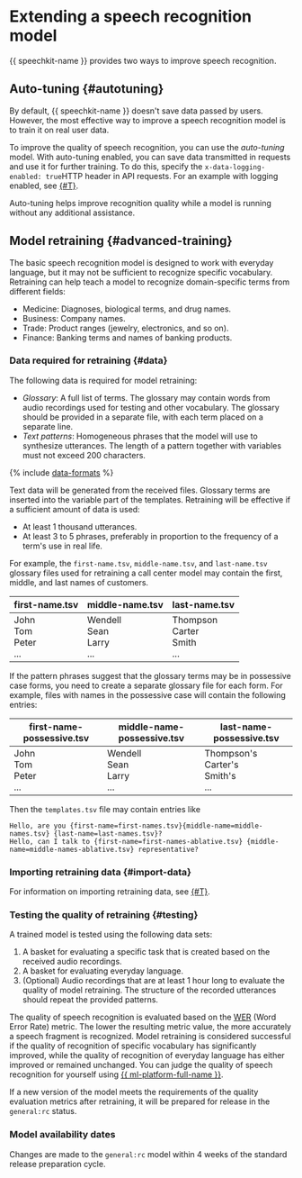 # Extending a speech recognition model

{{ speechkit-name }} provides two ways to improve speech recognition.

## Auto-tuning {#autotuning}

By default, {{ speechkit-name }} doesn't save data passed by users. However, the most effective way to improve a speech recognition model is to train it on real user data.

To improve the quality of speech recognition, you can use the _auto-tuning_ model. With auto-tuning enabled, you can save data transmitted in requests and use it for further training. To do this, specify the `x-data-logging-enabled: true`HTTP header in API requests. For an example with logging enabled, see [{#T}](../concepts/support-headers.md).

Auto-tuning helps improve recognition quality while a model is running without any additional assistance.

## Model retraining {#advanced-training}

The basic speech recognition model is designed to work with everyday language, but it may not be sufficient to recognize specific vocabulary. Retraining can help teach a model to recognize domain-specific terms from different fields:

* Medicine: Diagnoses, biological terms, and drug names.
* Business: Company names.
* Trade: Product ranges (jewelry, electronics, and so on).
* Finance: Banking terms and names of banking products.

### Data required for retraining {#data}

The following data is required for model retraining:

* _Glossary_: A full list of terms. The glossary may contain words from audio recordings used for testing and other vocabulary. The glossary should be provided in a separate file, with each term placed on a separate line.
* _Text patterns_: Homogeneous phrases that the model will use to synthesize utterances. The length of a pattern together with variables must not exceed 200 characters.

{% include [data-formats](../../_includes/speechkit/training-data-format.md) %}

Text data will be generated from the received files. Glossary terms are inserted into the variable part of the templates. Retraining will be effective if a sufficient amount of data is used:

* At least 1 thousand utterances.
* At least 3 to 5 phrases, preferably in proportion to the frequency of a term's use in real life.

For example, the `first-name.tsv`, `middle-name.tsv`, and `last-name.tsv` glossary files used for retraining a call center model may contain the first, middle, and last names of customers.

| first-name.tsv | middle-name.tsv | last-name.tsv |
|---|---|---|
| John<br>Tom<br>Peter<br>... <br> | Wendell<br>Sean<br>Larry<br>... <br> | Thompson<br>Carter<br>Smith<br>... <br> |

If the pattern phrases suggest that the glossary terms may be in possessive case forms, you need to create a separate glossary file for each form. For example, files with names in the possessive case will contain the following entries:

| first-name-possessive.tsv | middle-name-possessive.tsv | last-name-possessive.tsv |
|---|---|---|
| John<br>Tom<br>Peter<br>... <br> | Wendell<br>Sean<br>Larry<br>... <br> | Thompson's<br>Carter's<br>Smith's<br>... <br> |

Then the `templates.tsv` file may contain entries like

```
Hello, are you {first-name=first-names.tsv}{middle-name=middle-names.tsv} {last-name=last-names.tsv}?
Hello, can I talk to {first-name=first-names-ablative.tsv} {middle-name=middle-names-ablative.tsv} representative?
```

### Importing retraining data {#import-data}

For information on importing retraining data, see [{#T}](import-training-data.md).

### Testing the quality of retraining {#testing}

A trained model is tested using the following data sets:
1. A basket for evaluating a specific task that is created based on the received audio recordings.
1. A basket for evaluating everyday language.
1. (Optional) Audio recordings that are at least 1 hour long to evaluate the quality of model retraining. The structure of the recorded utterances should repeat the provided patterns.

The quality of speech recognition is evaluated based on the [WER](https://en.wikipedia.org/wiki/Word_error_rate) (Word Error Rate) metric. The lower the resulting metric value, the more accurately a speech fragment is recognized. Model retraining is considered successful if the quality of recognition of specific vocabulary has significantly improved, while the quality of recognition of everyday language has either improved or remained unchanged. You can judge the quality of speech recognition for yourself using [{{ ml-platform-full-name }}](../../datasphere/tutorials/speech-recognition.md).

If a new version of the model meets the requirements of the quality evaluation metrics after retraining, it will be prepared for release in the `general:rc` status.

### Model availability dates

Changes are made to the `general:rc` model within 4 weeks of the standard release preparation cycle.
